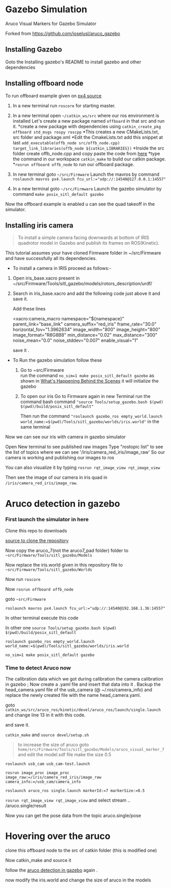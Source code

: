 # Gazebo Simulation
Aruco Visual Markers for Gazebo Simulator

Forked from https://github.com/joselusl/aruco_gazebo

## Installing Gazebo

Goto the Installing gazebo's README to install gazebo and other dependencies

## Installing offboard node

To run offboard example given on [px4 source](https://dev.px4.io/en/ros/mavros_offboard.html)

1. In a new terminal run `roscore` for starting master.

2. In a new terminal open `~/catkin_ws/src` where our ros environment is installed
   Let's create a new package named `offboard` in that src and run it.
   *create a new package with dependencies using `catkin_create_pkg offboard std_msgs rospy roscpp`
   *This creates a new CMakeLists.txt, src folder and package.xml
   *Edit the CmakeLists.txt add this snippet at last
    `add_executable(offb_node src/offb_node.cpp)`
    `target_link_libraries(offb_node ${catkin_LIBRARIES})`
   *Inside the src folder create offb_node.cpp and copy paste the code from [here](https://dev.px4.io/en/ros/mavros_offboard.html)
   *type the command in our workspace `catkin_make` to build our catkin package. 
   *`rosrun offboard offb_node` to run our offboard package.

3.  In new terminal goto `~/src/Firmware`
    Launch the mavros by command `roslaunch mavros px4.launch fcu_url:="udp://:14540@127.0.0.1:14557"`

4.  In a new terminal goto `~/src/Firmware`
    Launch the gazebo simulator by command `make posix_sitl_default gazebo`
    
Now the offboard example is enabled u can see the quad takeoff in the simulator.    


## Installing iris camera

> To install a simple camera facing downwards at bottom of IRIS quadrotor model in Gazebo and publish its frames on ROS(Kinetic).

This tutorial assumes your have cloned Firmware folder in ~/src/Firmware and have successfully all its dependencies.

* To install a camera in IRIS proceed as follows:-

1. Open iris_base.xacro present in ~/src/Firmware/Tools/sitl_gazebo/models/rotors_description/urdf/
1. Search in iris_base.xacro and add the following code just above it and save it.

   Add these lines

   <xacro:camera_macro
    namespace="${namespace}"
    parent_link="base_link"
    camera_suffix="red_iris"
    frame_rate="30.0"
    horizontal_fov="1.3962634"
    image_width="800"
    image_height="800"
    image_format="R8G8B8"
    min_distance="0.02"
    max_distance="300"
    noise_mean="0.0"
    noise_stddev="0.007"
    enable_visual="1"
    >
    <box size="0.05 0.05 0.05" />
    <origin xyz="0 0 -0.07" rpy="0 1.57079 0"/>
    </xacro:camera_macro>
    
    save it .
    
 * To Run the gazebo simulation follow these
     1. Go to ~src/Firmware    
       run the command `no_sim=1 make posix_sitl_default gazebo`
       as shown in [What's Happening Behind the Scenes](https://dev.px4.io/en/simulation/ros_interface.html) it will                initialize the gazebo
       
    1. To open our iris
       Go to Firmware again in new Terminal 
       run the command bash command `"source Tools/setup_gazebo.bash $(pwd) $(pwd)/build/posix_sitl_default"`
       
       Then run the command `"roslaunch gazebo_ros empty_world.launch world_name:=$(pwd)/Tools/sitl_gazebo/worlds/iris.world"` in the same terminal
  
  Now we can see our iris with camera in gazebo simulator
  
  Open New terminal to see published raw images
  Type "rostopic list" to see the list of topics where we can see '/iris/camera_red_iris/image_raw'
  So our camera is working and publishing our images to ros
  
  You can also visualize it by typing `rosrun rqt_image_view rqt_image_view`
  
  Then see the image of our camera in iris quad in `/iris/camera_red_iris/image_raw`.


# Aruco detection in gazebo

### First launch the simulator in here

Clone this repo to downloads

[source to clone the repository](https://github.com/joselusl/aruco_gazebo.git)

Now copy the aruco_7(not the aruco7_pad folder) folder to `~src/Firmware/Tools/sitl_gazebo/Models`

Now replace the iris.world given in this repository file to `~src/Firmware/Tools/sitl_gazebo/Worlds`

Now run `roscore`

Now  `rosrun offboard offb_node`

goto `~src/Firmware`

`roslaunch mavros px4.launch fcu_url:="udp://:14540@192.168.1.36:14557"`

In other terminal execute this code

In other one `source Tools/setup_gazebo.bash $(pwd) $(pwd)/build/posix_sitl_default`

`roslaunch gazebo_ros empty_world.launch world_name:=$(pwd)/Tools/sitl_gazebo/worlds/iris.world`


`no_sim=1 make posix_sitl_default gazebo`

### Time to detect Aruco now

The calibration data which we got during calibration the camera calibration in gazebo ; Now create a .yaml file and insert that data into it . Backup the head_camera.yaml file of the usb_camera (@ ~/.ros/camera_info) and replace the newly created file with the name head_camera.yaml.

goto `catkin_ws/src/aruco_ros/kinetic/devel/aruco_ros/launch/single.launch` and change line 13
in it with this code. 

<script>
  remap from="/image" to="/image_rect_color"
</script>
and save it.

`catkin_make` and `source devel/setup.sh`

> to increase the size of aruco
> goto `home/src/Firmware/Tools/sitl_gazebo/Models/aruco_visual_marker_7` and edit the model.sdf file make the size 0.5

 `roslaunch usb_cam usb_cam-test.launch`
 
 `rosrun image_proc image_proc image_raw:=/iris/camera_red_iris/image_raw camera_info:=/usb_cam/camera_info`
 

`roslaunch aruco_ros single.launch markerId:=7 markerSize:=0.5`

`rosrun rqt_image_view rqt_image_view` and select stream .. /aruco.single/result

Now you can get the pose data from the topic aruco.single/pose

# Hovering over the aruco

clone this offboard node to the src of catkin folder (this is modified one)

Now catkin_make and source it

follow the [aruco detection in gazebo](https://github.com/AerialRobotics-IITK/gazebo_simulation/blob/master/README.md#aruco-detection-in-gazebo) again .

now modify the iris.world and change the size of aruco in the models


